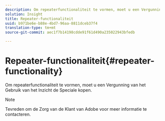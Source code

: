 ```yaml
---
description: Om repeaterfunctionaliteit te vormen, moet u een Vergunning van het Gebruik van het Inzicht de Speciale kopen.
solution: Insight
title: Repeater-functionaliteit
uuid: b971be6e-b88e-4bd7-96aa-8811dceb37f4
translation-type: tm+mt
source-git-commit: aec1f7b14198cdde91f61d490a235022943bfedb

---
```



# Repeater-functionaliteit{#repeater-functionality}

Om repeaterfunctionaliteit te vormen, moet u een Vergunning van het Gebruik van het Inzicht de Speciale kopen.

>[!NOTE]
>
>Tevreden om de Zorg van de Klant van Adobe voor meer informatie te contacteren.

